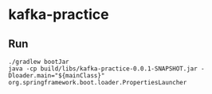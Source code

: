 # kafka-practice

## Run

```shell
./gradlew bootJar
java -cp build/libs/kafka-practice-0.0.1-SNAPSHOT.jar -Dloader.main="${mainClass}" org.springframework.boot.loader.PropertiesLauncher
```